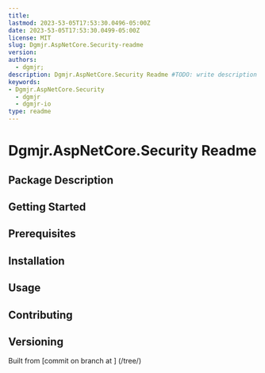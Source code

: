 ```yaml
---
title:
lastmod: 2023-53-05T17:53:30.0496-05:00Z
date: 2023-53-05T17:53:30.0499-05:00Z
license: MIT
slug: Dgmjr.AspNetCore.Security-readme
version:
authors:
  - dgmjr;
description: Dgmjr.AspNetCore.Security Readme #TODO: write description for Dgmjr.AspNetCore.Security Readme
keywords:
- Dgmjr.AspNetCore.Security
  - dgmjr
  - dgmjr-io
type: readme
---
```

# Dgmjr.AspNetCore.Security Readme
<!-- TODO: Write the contents of the Dgmjr.AspNetCore.Security Readme file -->
## Package Description
## Getting Started
## Prerequisites
## Installation
## Usage
## Contributing
## Versioning
Built from [commit  on branch  at ]
(/tree/)

